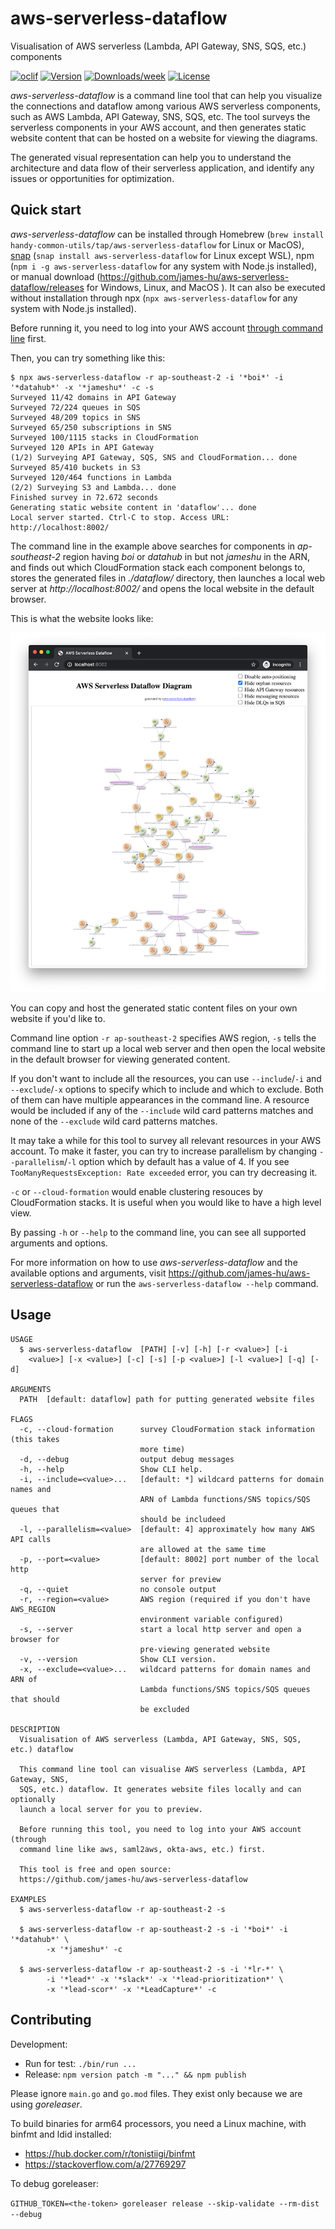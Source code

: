 aws-serverless-dataflow
=======================

Visualisation of AWS serverless (Lambda, API Gateway, SNS, SQS, etc.) components

[![oclif](https://img.shields.io/badge/cli-oclif-brightgreen.svg)](https://oclif.io)
[![Version](https://img.shields.io/npm/v/aws-serverless-dataflow.svg)](https://npmjs.org/package/aws-serverless-dataflow)
[![Downloads/week](https://img.shields.io/npm/dw/aws-serverless-dataflow.svg)](https://npmjs.org/package/aws-serverless-dataflow)
[![License](https://img.shields.io/npm/l/aws-serverless-dataflow.svg)](https://github.com/james-hu/aws-serverless-dataflow/blob/master/package.json)

_aws-serverless-dataflow_ is a command line tool that can help you visualize the connections and dataflow among various AWS serverless components, such as AWS Lambda, API Gateway, SNS, SQS, etc. The tool surveys the serverless components in your AWS account, and then generates static website content that can be hosted on a website for viewing the diagrams.

The generated visual representation can help you to understand the architecture and data flow of their serverless application, and identify any issues or opportunities for optimization. 

## Quick start

_aws-serverless-dataflow_ can be installed through Homebrew (`brew install handy-common-utils/tap/aws-serverless-dataflow` for Linux or MacOS),
[snap](https://snapcraft.io/aws-serverless-dataflow) (`snap install aws-serverless-dataflow` for Linux except WSL), npm (`npm i -g aws-serverless-dataflow` for any system with Node.js installed), or manual download (https://github.com/james-hu/aws-serverless-dataflow/releases for Windows, Linux, and MacOS ). It can also be executed without installation through npx (`npx aws-serverless-dataflow` for any system with Node.js installed).

Before running it, you need to log into your AWS account [through command line](https://docs.aws.amazon.com/cli/latest/userguide/cli-configure-quickstart.html) first.

Then, you can try something like this:

```sh-session
$ npx aws-serverless-dataflow -r ap-southeast-2 -i '*boi*' -i '*datahub*' -x '*jameshu*' -c -s
Surveyed 11/42 domains in API Gateway
Surveyed 72/224 queues in SQS
Surveyed 48/209 topics in SNS
Surveyed 65/250 subscriptions in SNS
Surveyed 100/1115 stacks in CloudFormation
Surveyed 120 APIs in API Gateway
(1/2) Surveying API Gateway, SQS, SNS and CloudFormation... done
Surveyed 85/410 buckets in S3
Surveyed 120/464 functions in Lambda
(2/2) Surveying S3 and Lambda... done
Finished survey in 72.672 seconds
Generating static website content in 'dataflow'... done
Local server started. Ctrl-C to stop. Access URL: http://localhost:8002/
```

The command line in the example above searches for components in _ap-southeast-2_ region
having _boi_ or _datahub_ in but not _jameshu_ in the ARN,
and finds out which CloudFormation stack each component belongs to,
stores the generated files in _./dataflow/_ directory,
then launches a local web server at _http://localhost:8002/_
and opens the local website in the default browser.

This is what the website looks like:

![Screenshot](doc/aws-serverless-dataflow_screenshot.png)

You can copy and host the generated static content files on your own website if you'd like to.

Command line option `-r ap-southeast-2` specifies AWS region,
`-s` tells the command line to start up a local web server and then open the local website in the default browser for viewing generated content.

If you don't want to include all the resources,
you can use `--include`/`-i` and `--exclude`/`-x` options to specify which to include and which to exclude.
Both of them can have multiple appearances in the command line.
A resource would be included if any of the `--include` wild card patterns matches and none of the `--exclude` wild card patterns matches.

It may take a while for this tool to survey all relevant resources in your AWS account.
To make it faster, you can try to increase parallelism by changing `--parallelism`/`-l` option which by default has a value of 4.
If you see `TooManyRequestsException: Rate exceeded` error, you can try decreasing it.

`-c` or `--cloud-formation` would enable clustering resouces by CloudFormation stacks.
It is useful when you would like to have a high level view.

By passing `-h` or `--help` to the command line, you can see all supported arguments and options.

For more information on how to use _aws-serverless-dataflow_ and the available options and arguments, visit https://github.com/james-hu/aws-serverless-dataflow or run the `aws-serverless-dataflow --help` command.

## Usage

<!-- help start -->
```
USAGE
  $ aws-serverless-dataflow  [PATH] [-v] [-h] [-r <value>] [-i
    <value>] [-x <value>] [-c] [-s] [-p <value>] [-l <value>] [-q] [-d]

ARGUMENTS
  PATH  [default: dataflow] path for putting generated website files

FLAGS
  -c, --cloud-formation      survey CloudFormation stack information (this takes
                             more time)
  -d, --debug                output debug messages
  -h, --help                 Show CLI help.
  -i, --include=<value>...   [default: *] wildcard patterns for domain names and
                             ARN of Lambda functions/SNS topics/SQS queues that
                             should be includeed
  -l, --parallelism=<value>  [default: 4] approximately how many AWS API calls
                             are allowed at the same time
  -p, --port=<value>         [default: 8002] port number of the local http
                             server for preview
  -q, --quiet                no console output
  -r, --region=<value>       AWS region (required if you don't have AWS_REGION
                             environment variable configured)
  -s, --server               start a local http server and open a browser for
                             pre-viewing generated website
  -v, --version              Show CLI version.
  -x, --exclude=<value>...   wildcard patterns for domain names and ARN of
                             Lambda functions/SNS topics/SQS queues that should
                             be excluded

DESCRIPTION
  Visualisation of AWS serverless (Lambda, API Gateway, SNS, SQS, etc.) dataflow

  This command line tool can visualise AWS serverless (Lambda, API Gateway, SNS,
  SQS, etc.) dataflow. It generates website files locally and can optionally
  launch a local server for you to preview.

  Before running this tool, you need to log into your AWS account (through
  command line like aws, saml2aws, okta-aws, etc.) first.

  This tool is free and open source:
  https://github.com/james-hu/aws-serverless-dataflow

EXAMPLES
  $ aws-serverless-dataflow -r ap-southeast-2 -s

  $ aws-serverless-dataflow -r ap-southeast-2 -s -i '*boi*' -i '*datahub*' \
        -x '*jameshu*' -c

  $ aws-serverless-dataflow -r ap-southeast-2 -s -i '*lr-*' \
        -i '*lead*' -x '*slack*' -x '*lead-prioritization*' \
        -x '*lead-scor*' -x '*LeadCapture*' -c
```

<!-- help end -->

## Contributing

Development:

- Run for test: `./bin/run ...`
- Release: `npm version patch -m "..." && npm publish`

Please ignore `main.go` and `go.mod` files.
They exist only because we are using *goreleaser*.

To build binaries for arm64 processors, you need a Linux machine, with binfmt and ldid installed:
- https://hub.docker.com/r/tonistiigi/binfmt
- https://stackoverflow.com/a/27769297

To debug goreleaser:

```GITHUB_TOKEN=<the-token> goreleaser release --skip-validate --rm-dist --debug```
